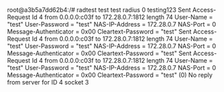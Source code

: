 root@a3b5a7dd62b4:/# radtest test test radius 0 testing123
Sent Access-Request Id 4 from 0.0.0.0:c03f to 172.28.0.7:1812 length 74
	User-Name = "test"
	User-Password = "test"
	NAS-IP-Address = 172.28.0.7
	NAS-Port = 0
	Message-Authenticator = 0x00
	Cleartext-Password = "test"
Sent Access-Request Id 4 from 0.0.0.0:c03f to 172.28.0.7:1812 length 74
	User-Name = "test"
	User-Password = "test"
	NAS-IP-Address = 172.28.0.7
	NAS-Port = 0
	Message-Authenticator = 0x00
	Cleartext-Password = "test"
Sent Access-Request Id 4 from 0.0.0.0:c03f to 172.28.0.7:1812 length 74
	User-Name = "test"
	User-Password = "test"
	NAS-IP-Address = 172.28.0.7
	NAS-Port = 0
	Message-Authenticator = 0x00
	Cleartext-Password = "test"
(0) No reply from server for ID 4 socket 3

